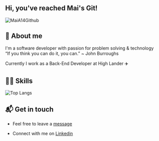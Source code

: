 


## Hi, you've reached Mai's Git! 

![MaiA14Github](https://res.cloudinary.com/dtwqtpteb/image/upload/v1609148522/mdckaglrj48dthwiqjmo.png)
## 👩 About me

I'm a software developer with passion for problem solving & technology  <br>
“If you think you can do it, you can.” ~ John Burroughs

Currently I work as a Back-End Developer at High Lander ✈️

## 🏋️‍♀️ Skills
![Top Langs](https://github-readme-stats.vercel.app/api/top-langs/?username=MaiA14&hide=Tex,html,vba,scss,css&layout=compact&hide_border=true)

## 📬 Get in touch

* Feel free to leave a [message](mailto:maiaa1993@gmail.com) 

* Connect with me on [Linkedin](https://www.linkedin.com/in/mai-aloni/) 





